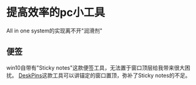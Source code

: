 # 提高效率的pc小工具

All in one system的实现离不开"润滑剂"

<!--more-->

## 便签

win10自带有"Sticky notes"这款便签工具，无法置于窗口顶层给我带来很大困扰。 [DeskPins](https://www.kkpan.com/pcsoft/13542.html)这款工具可以讲锚定的窗口置顶，弥补了Sticky notes的不足。





